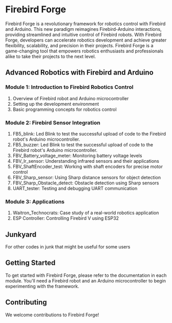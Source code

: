 # Firebird Forge

Firebird Forge is a revolutionary framework for robotics control with Firebird and Arduino. This new paradigm reimagines Firebird-Arduino interactions, providing streamlined and intuitive control of Firebird robots. With Firebird Forge, developers can accelerate robotics development and achieve greater flexibility, scalability, and precision in their projects. Firebird Forge is a game-changing tool that empowers robotics enthusiasts and professionals alike to take their projects to the next level.

## Advanced Robotics with Firebird and Arduino

### Module 1: Introduction to Firebird Robotics Control

1. Overview of Firebird robot and Arduino microcontroller
2. Setting up the development environment
3. Basic programming concepts for robotics control

### Module 2: Firebird Sensor Integration

1. FB5_blink: Led Blink to test the successful upload of code to the Firebird robot's Arduino microcontroller.  
2. FB5_buzzer: Led Blink to test the successful upload of code to the Firebird robot's Arduino microcontroller.  
3. FBV_Battery_voltage_meter: Monitoring battery voltage levels
4. FBV_Ir_sensor: Understanding infrared sensors and their applications
5. FBV_ShaftEncoder_test: Working with shaft encoders for precise motor control
6. FBV_Sharp_sensor: Using Sharp distance sensors for object detection
7. FBV_Sharp_Obstacle_detect: Obstacle detection using Sharp sensors
8. UART_tester: Testing and debugging UART communication

### Module 3: Applications

1. Waitron_Technocrats: Case study of a real-world robotics application
2. ESP Controller: Controlling Firebird V using ESP32

## Junkyard
For other codes in junk that might be useful for some users

## Getting Started

To get started with Firebird Forge, please refer to the documentation in each module. You'll need a Firebird robot and an Arduino microcontroller to begin experimenting with the framework.

## Contributing

We welcome contributions to Firebird Forge! 

